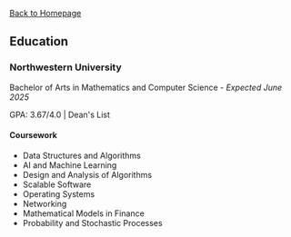 [Back to Homepage](/README.md)

## Education
### Northwestern University
Bachelor of Arts in Mathematics and Computer Science - *Expected June 2025*

GPA: 3.67/4.0 | Dean's List 
#### Coursework


- Data Structures and Algorithms
- AI and Machine Learning
- Design and Analysis of Algorithms
- Scalable Software
- Operating Systems
- Networking
- Mathematical Models in Finance
- Probability and Stochastic Processes